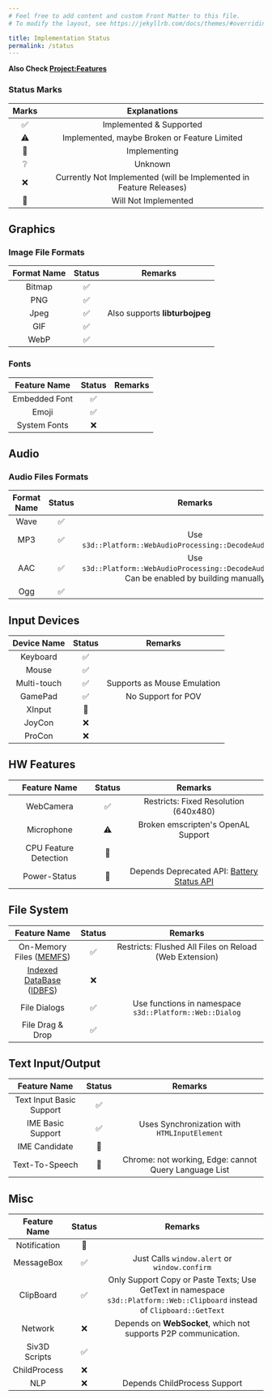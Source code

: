 ```yaml
---
# Feel free to add content and custom Front Matter to this file.
# To modify the layout, see https://jekyllrb.com/docs/themes/#overriding-theme-defaults

title: Implementation Status
permalink: /status
---
```


**Also Check [Project:Features](https://github.com/nokotan/OpenSiv3D/projects/1)**

### Status Marks

| Marks | Explanations |
| :--: | :--: |
| ✅ | Implemented & Supported |
| ⚠️ | Implemented, maybe Broken or Feature Limited |
| 🚧 | Implementing |
| ❔ | Unknown |
| ❌ | Currently Not Implemented (will be Implemented in Feature Releases) |
| 🚫 | Will Not Implemented |

## Graphics

### Image File Formats

| Format Name | Status | Remarks |
| :--: | :--: | :--: |
| Bitmap | ✅ | |
| PNG | ✅ | |
| Jpeg | ✅ | Also supports **libturbojpeg** |
| GIF | ✅ | |
| WebP | ✅ | |

### Fonts

| Feature Name | Status | Remarks |
| :--: | :--: | :--: |
| Embedded Font | ✅ | |
| Emoji | ✅ | |
| System Fonts | ❌ | |

## Audio

### Audio Files Formats

| Format Name | Status | Remarks |
| :--: | :--: | :--: |
| Wave | ✅ | |
| MP3 | ✅ | Use `s3d::Platform::WebAudioProcessing::DecodeAudioFromFile`. |
| AAC | ✅ | Use `s3d::Platform::WebAudioProcessing::DecodeAudioFromFile`. Can be enabled by building manually |
| Ogg | ✅ | |

## Input Devices

| Device Name | Status | Remarks |
| :--: | :--: | :--: |
| Keyboard | ✅ | |
| Mouse | ✅ | |
| Multi-touch | ✅ | Supports as Mouse Emulation |
| GamePad | ✅ | No Support for POV |
| XInput | 🚫 | |
| JoyCon | ❌ | |
| ProCon | ❌ | |

## HW Features

| Feature Name | Status | Remarks |
| :--: | :--: | :--: |
| WebCamera | ✅ | Restricts: Fixed Resolution (640x480) |
| Microphone | ⚠️ | Broken emscripten's OpenAL Support |
| CPU Feature Detection | 🚫 | |
| Power-Status | 🚫 | Depends Deprecated API: [Battery Status API](https://developer.mozilla.org/ja/docs/Web/API/Battery_Status_API)|

## File System

| Feature Name | Status | Remarks |
| :--: | :--: | :--: |
| On-Memory Files ([MEMFS](https://emscripten.org/docs/api_reference/Filesystem-API.html#filesystem-api-idbfs)) | ✅ | Restricts: Flushed All Files on Reload (Web Extension) |
| [Indexed DataBase](https://developer.mozilla.org/ja/docs/Web/API/IndexedDB_API) ([IDBFS](https://emscripten.org/docs/api_reference/Filesystem-API.html#filesystem-api-idbfs)) | ❌ | |
| File Dialogs | ✅ | Use functions in namespace `s3d::Platform::Web::Dialog` |
| File Drag & Drop | ✅ | |

## Text Input/Output

| Feature Name | Status | Remarks |
| :--: | :--: | :--: |
| Text Input Basic Support | ✅ | |
| IME Basic Support | ✅ | Uses Synchronization with `HTMLInputElement` |
| IME Candidate | 🚫 | |
| Text-To-Speech | 🚧 | Chrome: not working, Edge: cannot Query Language List |

## Misc

| Feature Name | Status | Remarks |
| :--: | :--: | :--: |
| Notification | 🚧 | |
| MessageBox | ✅ | Just Calls `window.alert` or `window.confirm` |
| ClipBoard | ✅ | Only Support Copy or Paste Texts; Use GetText in namespace `s3d::Platform::Web::Clipboard` instead of `Clipboard::GetText` |
| Network | ❌ | Depends on **WebSocket**, which not supports P2P communication. |
| Siv3D Scripts | ✅ | |
| ChildProcess | ❌ | |
| NLP | ❌ | Depends ChildProcess Support |
